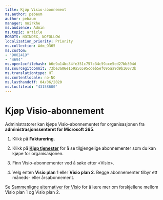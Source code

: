 ```yaml
---
title: Kjøp Visio-abonnement
ms.author: pebaum
author: pebaum
manager: mnirkhe
ms.audience: Admin
ms.topic: article
ROBOTS: NOINDEX, NOFOLLOW
localization_priority: Priority
ms.collection: Adm_O365
ms.custom:
- "9002419"
- "4694"
ms.openlocfilehash: b6e9a14bc34fe351c757c34c59ace5ed27bb304d
ms.sourcegitcommit: 73be3a06e159a56595cdeb5ef095aa9d9b16073b
ms.translationtype: HT
ms.contentlocale: nb-NO
ms.lasthandoff: 04/06/2020
ms.locfileid: "43158600"
---
```

# <a name="purchase-visio-subscription"></a>Kjøp Visio-abonnement

Administratorer kan kjøpe Visio-abonnementet for organisasjonen fra **administrasjonssenteret for Microsoft 365**.

1. Klikk på **Fakturering**.

2. Klikk på **[Kjøp tjenester](https://admin.microsoft.com/AdminPortal/Home?adminportal=1&msCV=%2BbOQtMNsz0ei8f5z.0.36#/catalog)** for å se tilgjengelige abonnementer som du kan kjøpe for organisasjonen.

3. Finn Visio-abonnementer ved å søke etter «Visio».

4. Velg enten **Visio plan 1** eller **Visio plan 2**. Begge abonnementer tilbyr ett måneds- eller årsabonnement.

Se [Sammenligne alternativer for Visio](https://products.office.com/Visio/microsoft-visio-plans-and-pricing-compare-visio-options) for å lære mer om forskjellene mellom Visio plan 1 og Visio plan 2. 
